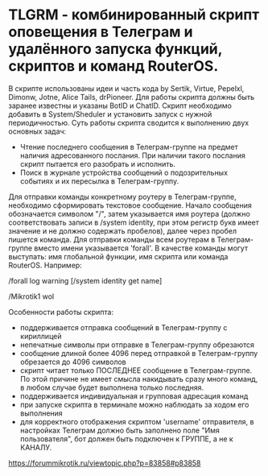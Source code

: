 # TLGRM - комбинированный скрипт оповещения в Телеграм и удалённого запуска функций, скриптов и команд RouterOS.

В скрипте использованы идеи и часть кода by Sertik, Virtue, Pepelxl, Dimonw, Jotne, Alice Tails, drPioneer.
Для работы скрипта должны быть заранее известны и указаны BotID и ChatID.
Скрипт необходимо добавить в System/Sheduler и установить запуск с нужной периодичностью.
Суть работы скрипта сводится к выполнению двух основных задач:
 - Чтение последнего сообщения в Телеграм-группе на предмет наличия адресованного послания. При наличии такого послания скрипт пытается его разобрать и исполнить.
 - Поиск в журнале устройства сообщений о подозрительных событиях и их пересылка в Телеграм-группу.

Для отправки команды конкретному роутеру в Телеграм-группе, необходимо сформировать текстовое сообщение. Начало сообщения обозначается символом "/", затем указывается имя роутера (должно соответствовать записи в /system identity, при этом регистр букв имеет значение и не должно содержать пробелов), далее через пробел пишется команда.
Для отправки команды всем роутерам в Телеграм-группе вместо имени указывается 'forall'.
В качестве команды могут выступать: имя глобальной функции, имя скрипта или команда RouterOS. Например:

/forall log warning [/system identity get name]

/Mikrotik1 wol

Особенности работы скрипта:
 - поддерживается отправка сообщений в Телеграм-группу с кириллицей
 - непечатные символы при отправке в Телеграм-группу обрезаются
 - сообщение длиной более 4096 перед отправкой в Телеграм-группу обрезается до 4096 символов
 - скрипт читает только ПОСЛЕДНЕЕ сообщение в Телеграм-группе. По этой причине не имеет смысла накидывать сразу много команд, в любом случае будет выполнена только последняя.
 - поддерживается индивидуальная и групповая адресация команд
 - при запуске скрипта в терминале можно наблюдать за ходом его выполнения
 - для корректного отображения скриптом 'username' отправителя, в настройках Телеграм должно быть заполнено поле "Имя пользователя", бот должен быть подключен к ГРУППЕ, а не к КАНАЛУ.

https://forummikrotik.ru/viewtopic.php?p=83858#p83858
